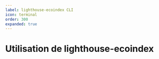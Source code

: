 ```yaml
---
label: lighthouse-ecoindex CLI
icon: terminal
order: 300
expanded: true
---
```


# Utilisation de lighthouse-ecoindex
